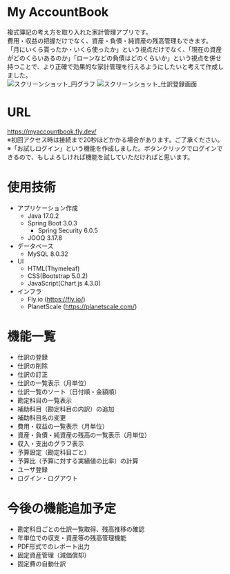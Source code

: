# My AccountBook
複式簿記の考え方を取り入れた家計管理アプリです。<br>
費用・収益の把握だけでなく、資産・負債・純資産の残高管理もできます。<br>
「月にいくら貰ったか・いくら使ったか」という視点だけでなく、「現在の資産がどのくらいあるのか」「ローンなどの負債はどのくらいか」という視点を併せ持つことで、より正確で効果的な家計管理を行えるようにしたいと考えて作成しました。<br>
<image src="https://github.com/wtbyt298/myaccountbook/assets/126745395/9fed67cb-2b96-4b11-8138-907df4f01d82" alt="スクリーンショット_円グラフ">
<image src="https://github.com/wtbyt298/myaccountbook/assets/126745395/2a62b8ba-ebe2-4145-a156-cd19ba7528ab" alt="スクリーンショット_仕訳登録画面">

# URL
https://myaccountbook.fly.dev/  
※初回アクセス時は接続まで20秒ほどかかる場合があります。ご了承ください。<br>
※「お試しログイン」という機能を作成しました。ボタンクリックでログインできるので、もしよろしければ機能を試していただければと思います。

# 使用技術
- アプリケーション作成
  - Java 17.0.2
  - Spring Boot 3.0.3
    - Spring Security 6.0.5
  - JOOQ 3.17.8
- データベース
  - MySQL 8.0.32
- UI
  - HTML(Thymeleaf)
  - CSS(Bootstrap 5.0.2)
  - JavaScript(Chart.js 4.3.0)
- インフラ
  - Fly.io (https://fly.io/)
  - PlanetScale (https://planetscale.com/)

# 機能一覧
- 仕訳の登録
- 仕訳の削除
- 仕訳の訂正
- 仕訳の一覧表示（月単位）
- 仕訳一覧のソート（日付順・金額順）
- 勘定科目の一覧表示
- 補助科目（勘定科目の内訳）の追加
- 補助科目名の変更
- 費用・収益の一覧表示（月単位）
- 資産・負債・純資産の残高の一覧表示（月単位）
- 収入・支出のグラフ表示
- 予算設定（勘定科目ごと）
- 予算比（予算に対する実績値の比率）の計算
- ユーザ登録
- ログイン・ログアウト

# 今後の機能追加予定
- 勘定科目ごとの仕訳一覧取得、残高推移の確認
- 年単位での収支・資産等の残高管理機能
- PDF形式でのレポート出力
- 固定資産管理（減価償却）
- 固定費の自動仕訳
